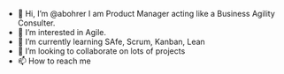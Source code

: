 - 👋 Hi, I’m @abohrer I am  Product Manager acting like a Business Agility Consulter.
- 👀 I’m interested in Agile.
- 🌱 I’m currently learning SAfe, Scrum, Kanban, Lean
- 💞️ I’m looking to collaborate on lots of projects
- 📫 How to reach me <a href="http://linkedin.com/in/arianaschimidt">

<!---
abohrer/abohrer is a ✨ special ✨ repository because its `README.md` (this file) appears on your GitHub profile.
You can click the Preview link to take a look at your changes.
--->
